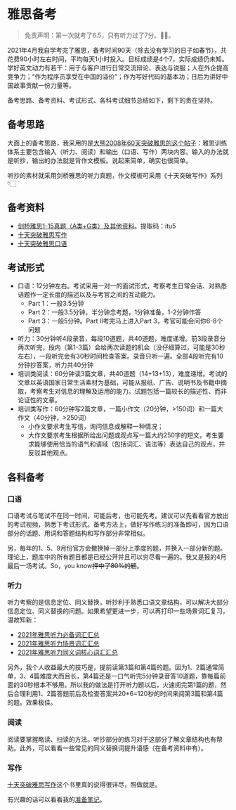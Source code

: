 # 雅思备考

> 免责声明：第一次就考了6.5，只有听力过了7分。👩🍳。

2021年4月我自学考完了雅思，备考时间90天（除去没有学习的日子如春节），共花费90小时左右时间，平均每天1小时投入。目标成绩是4个7，实际成绩仍未知。学好英文动力有若干：用于与客户进行日常交流辩论、表达与说服；人在外企提高竞争力；“作为程序员享受在中国的溢价”；作为写好代码的基本功；日后为讲好中国故事贡献一份力量等。

备考思路、备考资料、考试形式、各科考试细节总结如下，剩下的贵在坚持。

## 备考思路

大面上的备考思路，我采用的是[大熊2008年60天突破雅思的这个帖子](https://kb.cnblogs.com/page/152269)：雅思训练体系主要包含输入（听力、阅读）和输出（口语、写作）两块内容。输入的办法就是听抄，输出的办法就是背作文模板。说起来简单，确实也很简单。

听抄的素材就采用剑桥雅思的听力真题，作文模板可采用《十天突破写作》系列👇🏻

## 备考资料

* [剑桥雅思1-15真题（A类+G类）及其他资料](https://pan.baidu.com/s/1J39Qh21PqO17aZLKareX4w)。提取码：itu5
* [十天突破雅思写作](https://item.jd.com/14841298086.html)
* [十天突破雅思口语](https://item.jd.com/10022147697315.html)

## 考试形式

* 口语：12分钟左右。考试采用一对一的面试形式，考察考生日常会话、对熟悉话题作一定长度的描述以及与考官之间的互动能力。
  * Part 1：一般3.5分钟
  * Part 2：一般3.5分钟，半分钟念考题，1分钟准备，1-2分钟作答
  * Part 3：一般5分钟。Part II考完马上进入Part 3，考官可能会问你6-8个问题
* 听力：30分钟听4段录音，每段10道题，共40道题，难度递增。前3段录音分两次听完，段内（第1-3篇）会给两次读题的机会（没仔细算过，可能是30秒左右），一段听完会有30秒时间检查答案。录音只听一遍。全部4段听完有10分钟抄答案，听力共40分钟
* 培训类阅读：60分钟读3篇文章，共40道题（14+13+13），难度递增。考试的文章以英语国家日常生活素材为基础，可能从报纸、广告、说明书及书籍中摘取，考察考生对信息的理解及运用的能力。试题包括一篇较长的描述性、而非论证性的文章。
* 培训类写作：60分钟写2篇文章，一篇小作文（20分钟，>150词）和一篇大作文（40分钟，>250词）
  * 小作文要求考生写信，询问信息或解释一种情况；
  * 大作文要求考生根据所给出问题或观点写一篇大约250字的短文，考生要求能够使用恰当的语气和语域（包括词汇、语法等）表达自己的观点，并反驳其他观点。

## 各科备考

### 口语

口语考试与笔试不在同一时间，可能后考，也可能先考。建议可以先看看官方放出的考试视频，熟悉下考试形式。备考方法上，做好写作练习的准备即可，因为口语部分的话题、用词和答题结构和写作部分非常相似。

另，每年的1、5、9月份官方会撤换掉一部分上季度的题，并换入一部分新的题。理论上，题库中的所有题目都是已经公开并且可以穷尽看一遍的。我又是报的4月最后一场考试。So，you know~~押中了80%的题~~。

### 听力

听力考察的是信息定位、同义替换，听抄利于熟悉口语文章结构，可以解决大部分信息定位、同义替换的问题。如果希望更进一步，可以再打印一些场景词汇复习，温故知新：

* [2021年雅思听力必备词汇汇总](http://ielts.xdf.cn/202104/11168450.html)
* [2021年雅思听力场景词汇汇总](http://ielts.xdf.cn/202104/11168351.html)
* [2021年雅思听力同义词核心词汇汇总](http://ielts.xdf.cn/202104/11168215.html)

另外，我个人收益最大的技巧是，提前读第3篇和第4篇的题。因为1、2篇通常简单，3、4篇难度大而且长，第4篇还是一口气听完5分钟录音答10道题，靠每篇前面的30秒根本不够用。所以我的做法是打开听力题以后，火速阅完第1篇的题，然后合理利用1、2篇答题前后及检查答案共20*6=120秒的时间来阅第3篇和第4篇的题。效果极佳。

### 阅读

阅读要掌握略读、扫读的方法。听抄部分的练习对于这部分了解文章结构也有帮助。此外，可以看看一些常见的同义替换词提升语感（在备考资料中有）。

### 写作

[十天突破雅思写作](https://item.jd.com/14841298086.html)这个书里真的说得很详尽，照做就是。

有兴趣的话可以看看我的[准备笔记](https://app.gitbook.com/@linesh/s/ielts)。

